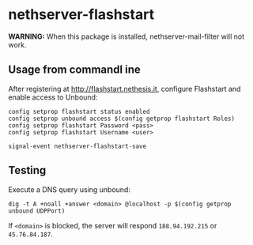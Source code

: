 # nethserver-flashstart

**WARNING:** When this package is installed, nethserver-mail-filter will not work.

## Usage from commandl ine

After registering at http://flashstart.nethesis.it,
configure Flashstart and enable access to Unbound:

```
config setprop flashstart status enabled
config setprop unbound access $(config getprop flashstart Roles)
config setprop flashstart Password <pass>
config setprop flashstart Username <user>

signal-event nethserver-flashstart-save
```

## Testing

Execute a DNS query using unbound:

```
dig -t A +noall +answer <domain> @localhost -p $(config getprop unbound UDPPort)
```

If ``<domain>`` is blocked, the server will respond ``188.94.192.215`` or ``45.76.84.187``.
